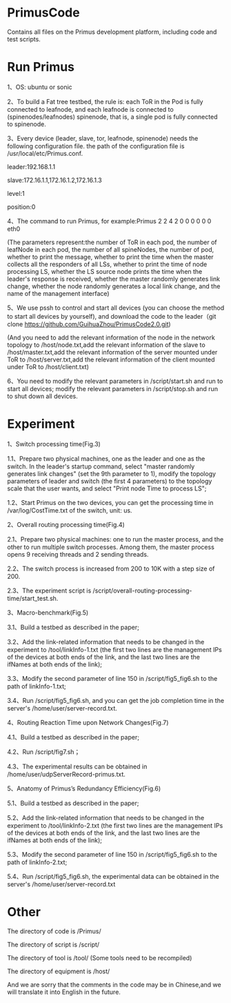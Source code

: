 # PrimusCode
Contains all files on the Primus development platform, including code and test scripts.

# Run Primus
1、OS: ubuntu or sonic

2、To build a Fat tree testbed, the rule is: each ToR in the Pod is fully connected to leafnode, and each leafnode is connected to (spinenodes/leafnodes) spinenode, that is, a single pod is fully connected to spinenode.

3、Every device (leader, slave, tor, leafnode, spinenode) needs the following configuration file. the path of the configuration file is /usr/local/etc/Primus.conf.
   
   leader:192.168.1.1 
   
   slave:172.16.1.1,172.16.1.2,172.16.1.3
   
   level:1 
   
   position:0 

4、The command to run Primus, for example:Primus 2 2 4 2 0 0 0 0 0 0 eth0

   (The parameters represent:the number of ToR in each pod, the number of leafNode in each pod, the number of all spineNodes, the number of pod, whether to print the message, whether to print the time when the master collects all the responders of all LSs, whether to print the time of node processing LS, whether the LS source node prints the time when the leader's response is received, whether the master randomly generates link change, whether the node randomly generates a local link change, and the name of the management interface)

5、We use pssh to control and start all devices (you can choose the method to start all devices by yourself), and download the code to the leader（git clone https://github.com/GuihuaZhou/PrimusCode2.0.git)

   (And you need to add the relevant information of the node in the network topology to /host/node.txt,add the relevant information of the slave to /host/master.txt,add the relevant information of the server mounted under ToR to /host/server.txt,add the relevant information of the client mounted under ToR to /host/client.txt)

6、You need to modify the relevant parameters in /script/start.sh and run to start all devices; modify the relevant parameters in /script/stop.sh and run to shut down all devices.

# Experiment
1、Switch processing time(Fig.3)

   1.1、Prepare two physical machines, one as the leader and one as the switch. In the leader's startup command, select "master randomly generates link changes" (set the 9th parameter to 1), modify the topology parameters of leader and switch (the first 4 parameters) to the topology scale that the user wants, and select "Print node Time to process LS";
   
   1.2、Start Primus on the two devices, you can get the processing time in /var/log/CostTime.txt of the switch, unit: us.

2、Overall routing processing time(Fig.4)

   2.1、Prepare two physical machines: one to run the master process, and the other to run multiple switch processes. Among them, the master process opens 9 receiving threads and 2 sending threads.
  
   2.2、The switch process is increased from 200 to 10K with a step size of 200.
   
   2.3、The experiment script is /script/overall-routing-processing-time/start_test.sh.

3、Macro-benchmark(Fig.5)

   3.1、Build a testbed as described in the paper;
   
   3.2、Add the link-related information that needs to be changed in the experiment to /tool/linkInfo-1.txt (the first two lines are the management IPs of the devices at both ends of the link, and the last two lines are the ifNames at both ends of the link);
   
   3.3、Modify the second parameter of line 150 in /script/fig5_fig6.sh to the path of linkInfo-1.txt;
   
   3.4、Run /script/fig5_fig6.sh, and you can get the job completion time in the server's /home/user/server-record.txt.

4、Routing Reaction Time upon Network Changes(Fig.7)

   4.1、Build a testbed as described in the paper;
   
   4.2、Run /script/fig7.sh；
   
   4.3、The experimental results can be obtained in /home/user/udpServerRecord-primus.txt.

5、Anatomy of Primus’s Redundancy Efficiency(Fig.6)

   5.1、Build a testbed as described in the paper;
   
   5.2、Add the link-related information that needs to be changed in the experiment to /tool/linkInfo-2.txt (the first two lines are the management IPs of the devices at both ends of the link, and the last two lines are the ifNames at both ends of the link);
   
   5.3、Modify the second parameter of line 150 in /script/fig5_fig6.sh to the path of linkInfo-2.txt;
   
   5.4、Run /script/fig5_fig6.sh, the experimental data can be obtained in the server's /home/user/server-record.txt
   
# Other 
   The directory of code is /Primus/
   
   The directory of script is /script/
   
   The directory of tool is /tool/ (Some tools need to be recompiled)
   
   The directory of equipment is /host/
   
   And we are sorry that the comments in the code may be in Chinese,and we will translate it into English in the future.
